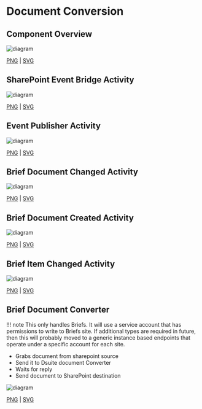 # Document Conversion

## Component Overview 

![diagram](document-conversion.svg)

[PNG](document-conversion.png) | [SVG](document-conversion.svg)


## SharePoint Event Bridge Activity

![diagram](document-conversion_001.svg)

[PNG](document-conversion_001.png) | [SVG](document-conversion_001.svg)

## Event Publisher Activity

![diagram](document-conversion_002.svg)

[PNG](document-conversion_002.png) | [SVG](document-conversion_002.svg)

## Brief Document Changed Activity

![diagram](document-conversion_003.svg)

[PNG](document-conversion_003.png) | [SVG](document-conversion_003.svg)


## Brief Document Created Activity

![diagram](document-conversion_004.svg)

[PNG](document-conversion_004.png) | [SVG](document-conversion_004.svg)

## Brief Item Changed Activity

![diagram](document-conversion_005.svg)

[PNG](document-conversion_005.png) | [SVG](document-conversion_005.svg)


## Brief Document Converter

!!! note
    This only handles Briefs. It will use a service account that has permissions to write to Briefs site. If additional types are required in future, then this will probably moved to a generic instance based endpoints that operate under a specific account
    for each site.

- Grabs document from sharepoint source
- Send it to Dsuite document Converter
- Waits for reply
- Send document to SharePoint destination

![diagram](document-conversion_006.svg)

[PNG](document-conversion_006.png) | [SVG](document-conversion_006.svg)

